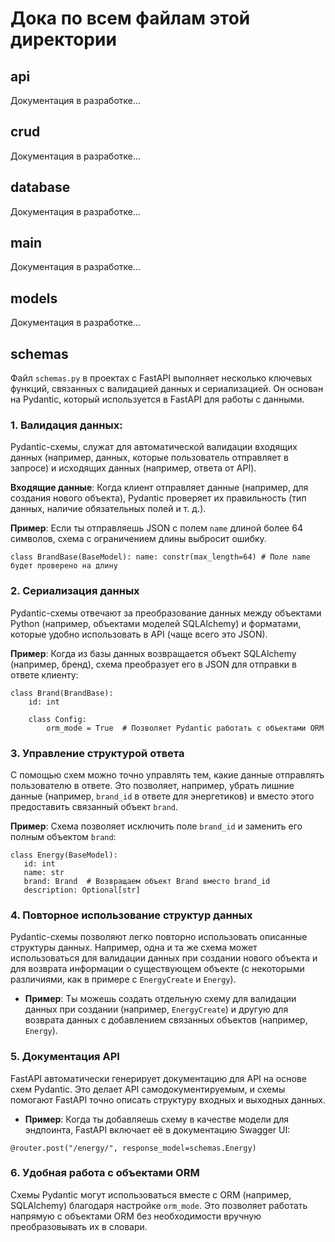 
# Дока по всем файлам этой директории
## api
Документация в разработке...
## crud
Документация в разработке...
## database
Документация в разработке...
## main
Документация в разработке...
## models
Документация в разработке...

## schemas

Файл `schemas.py` в проектах с FastAPI выполняет несколько ключевых функций, связанных с валидацией данных и сериализацией. Он основан на Pydantic, который используется в FastAPI для работы с данными.

### 1. Валидация данных:
Pydantic-схемы, служат для автоматической валидации входящих данных (например, данных, которые пользователь отправляет в запросе) и исходящих данных (например, ответа от API).

**Входящие данные**: Когда клиент отправляет данные (например, для создания нового объекта), Pydantic проверяет их правильность (тип данных, наличие обязательных полей и т. д.).

**Пример**: Если ты отправляешь JSON с полем `name` длиной более 64 символов, схема с ограничением длины выбросит ошибку.
```
class BrandBase(BaseModel): name: constr(max_length=64) # Поле name будет проверено на длину
 ```
### 2. Сериализация данных
 Pydantic-схемы отвечают за преобразование данных между объектами Python (например, объектами моделей SQLAlchemy) и форматами, которые удобно использовать в API (чаще всего это JSON).
 
 **Пример**: Когда из базы данных возвращается объект SQLAlchemy (например, бренд), схема преобразует его в JSON для отправки в ответе клиенту:
```
class Brand(BrandBase):
    id: int

    class Config:
        orm_mode = True  # Позволяет Pydantic работать с объектами ORM
```
### 3. Управление структурой ответа
 С помощью схем можно точно управлять тем, какие данные отправлять пользователю в ответе. Это позволяет, например, убрать лишние данные (например, `brand_id` в ответе для энергетиков) и вместо этого предоставить связанный объект `brand`.
 
 **Пример**: Схема позволяет исключить поле `brand_id` и заменить его полным объектом `brand`:
 ```
 class Energy(BaseModel):
    id: int
    name: str
    brand: Brand  # Возвращаем объект Brand вместо brand_id
    description: Optional[str]
 ```

### 4. Повторное использование структур данных
Pydantic-схемы позволяют легко повторно использовать описанные структуры данных. Например, одна и та же схема может использоваться для валидации данных при создании нового объекта и для возврата информации о существующем объекте (с некоторыми различиями, как в примере с `EnergyCreate` и `Energy`).

-   **Пример**: Ты можешь создать отдельную схему для валидации данных при создании (например, `EnergyCreate`) и другую для возврата данных с добавлением связанных объектов (например, `Energy`).

### 5. Документация API
FastAPI автоматически генерирует документацию для API на основе схем Pydantic. Это делает API самодокументируемым, и схемы помогают FastAPI точно описать структуру входных и выходных данных.

-   **Пример**: Когда ты добавляешь схему в качестве модели для эндпоинта, FastAPI включает её в документацию Swagger UI:
```
@router.post("/energy/", response_model=schemas.Energy)
```

### 6. Удобная работа с объектами ORM
Схемы Pydantic могут использоваться вместе с ORM (например, SQLAlchemy) благодаря настройке `orm_mode`. Это позволяет работать напрямую с объектами ORM без необходимости вручную преобразовывать их в словари.